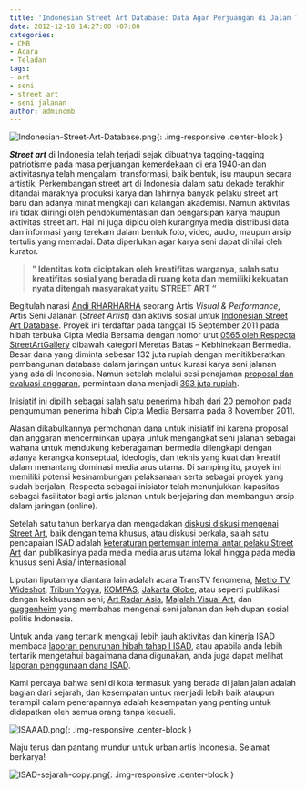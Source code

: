 ```yaml
---
title: 'Indonesian Street Art Database: Data Agar Perjuangan di Jalan Tidak Terlupakan'
date: 2012-12-18 14:27:00 +07:00
categories:
- CMB
- Acara
- Teladan
tags:
- art
- seni
- street art
- seni jalanan
author: admincmb
---
```


![Indonesian-Street-Art-Database.png](/uploads/Indonesian-Street-Art-Database.png){: .img-responsive .center-block }

***Street art*** di Indonesia telah terjadi sejak dibuatnya tagging-tagging patriotisme pada masa perjuangan kemerdekaan di era 1940-an dan aktivitasnya telah mengalami transformasi, baik bentuk, isu maupun secara artistik. Perkembangan street art di Indonesia dalam satu dekade terakhir ditandai maraknya produksi karya dan lahirnya banyak pelaku street art baru dan adanya minat mengkaji dari kalangan akademisi. Namun aktivitas ini  tidak diiringi oleh pendokumentasian dan pengarsipan karya maupun aktivitas street art. Hal ini juga dipicu oleh kurangnya media distribusi data dan informasi yang terekam dalam bentuk foto, video, audio, maupun arsip tertulis yang memadai. Data diperlukan agar karya seni dapat dinilai oleh kurator.

> **” Identitas kota diciptakan oleh kreatifitas warganya, salah satu kreatifitas sosial yang berada di ruang kota dan memiliki kekuatan nyata ditengah masyarakat yaitu STREET ART “**

Begitulah narasi [Andi RHARHARHA](http://plazadesaininspire.wordpress.com/2011/07/07/profil-pembicara-andi-rharharha/) seorang Artis *Visual & Performance*, Artis Seni Jalanan (*Street Artist*) dan aktivis sosial untuk [Indonesian Street Art Database](http://award.indonesianstreetartdatabase.org/). Proyek ini terdaftar pada tanggal 15 September 2011 pada hibah terbuka Cipta Media Bersama dengan nomor urut [0565 oleh Respecta StreetArtGallery](http://www.ciptamedia.org/2011/09/17/indonesian-street-art-database/) dibawah kategori Meretas Batas – Kebhinekaan Bermedia. Besar dana yang diminta sebesar 132 juta rupiah dengan menitikberatkan pembangunan database dalam jaringan untuk kurasi karya seni jalanan yang ada di Indonesia. Namun setelah melalui sesi penajaman [proposal dan evaluasi anggaran](http://www.ciptamedia.org/2011/10/11/penajaman-proposal-dan-evaluasi-anggaran-untuk-calon-penerima-hibah/), permintaan dana menjadi [393 juta rupiah](http://www.ciptamedia.org/wiki/Indonesian_Street_Art_Database/Rencana_Anggaran).

Inisiatif ini dipilih sebagai [salah satu penerima hibah dari 20 pemohon](http://wikimedia.or.id/wiki/Cipta_Media_Bersama_Menganugrahkan_1_Juta_Dolar_AS_Kepada_20_Pemohon_Hibah_Untuk_Perbaikan_Media_di_Indonesia) pada pengumuman penerima hibah Cipta Media Bersama pada 8 November 2011.

Alasan dikabulkannya permohonan dana untuk inisiatif ini karena proposal dan anggaran mencerminkan upaya untuk mengangkat seni jalanan sebagai wahana untuk mendukung keberagaman bermedia dilengkapi dengan adanya kerangka konseptual, ideologis, dan teknis yang kuat dan kreatif dalam menantang dominasi media arus utama. Di samping itu, proyek ini memiliki potensi kesinambungan pelaksanaan serta sebagai proyek yang sudah berjalan, Respecta sebagai inisiator telah menunjukkan kapasitas sebagai fasilitator bagi artis jalanan untuk berjejaring dan membangun arsip dalam jaringan (online).

Setelah satu tahun berkarya dan mengadakan [diskusi diskusi mengenai Street Art](http://award.indonesianstreetartdatabase.org/2012/10/263/), baik dengan tema khusus, atau diskusi berkala, salah satu pencapaian ISAD adalah [keteraturan pertemuan internal antar pelaku Street Art](http://artradarjournal.com/2012/08/29/indonesian-street-art-gets-local-new-online-portal-and-forum-part-three/) dan publikasinya pada media media arus utama lokal hingga pada media khusus seni Asia/ internasional.

Liputan liputannya diantara lain adalah acara TransTV fenomena, [Metro TV Wideshot](http://metrotvnews.com/wideshot/videos/5855/eksistensi-dinas-artistik-kota), [Tribun Yogya](http://ciptamedia.org/w/images/3/3b/Maret_18_2012_ISAD_Publikasi_Media_Tribun_Jogja-_Street_Art_Melawan_Keangkuhan_Ruang_Kota.jpg), [KOMPAS](http://ciptamedia.org/w/images/9/9d/Juli_23_2012_ISAD_Publikasi_Media_Kompas-_Terapi_Seni_Jadi_Sarana.jpg), [Jakarta Globe](http://www.thejakartaglobe.com/lifeandtimes/graffiti-artists-document-indonesias-street-art-online/517370), atau seperti publikasi dengan kekhususan seni; [Art Radar Asia](http://artradarjournal.com/2012/08/21/preserving-indonesian-street-art-isad-founder-andi-rharharha-interview/), [Majalah Visual Art](http://ciptamedia.org/w/images/4/4b/Publikasi_Media_Majalah_Visual_Arts_Edisi_Maret-April_2012_.jpg), dan [guggenheim](http://blogs.guggenheim.org/2012/10/17/street-art-in-indonesian-social-and-political-life/) yang membahas mengenai seni jalanan dan kehidupan sosial politis Indonesia.

Untuk anda yang tertarik mengkaji lebih jauh aktivitas dan kinerja ISAD membaca [laporan penurunan hibah tahap I ISAD](http://ciptamedia.org/wiki/Indonesian_Street_Art_Database/Laporan#Laporan_Naratif_Penerimaan_Hibah_Termin_I), atau apabila anda lebih tertarik mengetahui bagaimana dana digunakan, anda juga dapat melihat [laporan penggunaan dana ISAD](http://ciptamedia.org/wiki/Indonesian_Street_Art_Database/Laporan_Penggunaan_Dana).

Kami percaya bahwa seni di kota termasuk yang berada di jalan jalan adalah bagian dari sejarah, dan kesempatan untuk menjadi lebih baik ataupun terampil dalam penerapannya adalah kesempatan yang penting untuk didapatkan oleh semua orang tanpa kecuali.

![ISAAAD.png](/uploads/ISAAAD.png){: .img-responsive .center-block }

Maju terus dan pantang mundur untuk urban artis Indonesia. Selamat berkarya!

![ISAD-sejarah-copy.png](/uploads/ISAD-sejarah-copy.png){: .img-responsive .center-block }